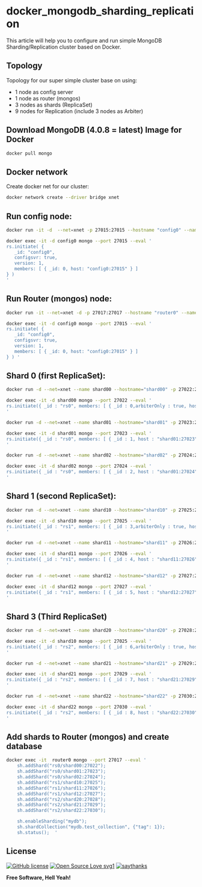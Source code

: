 # docker_mongodb_sharding_replication
This article will help you to configure and run simple MongoDB Sharding/Replication cluster based on Docker.
## Topology
Topology for our super simple cluster base on using:
* 1 node as config server
* 1 node as router (mongos)
* 3 nodes as shards (ReplicaSet)
* 9 nodes for Replication (include 3 nodes as Arbiter)

## Download MongoDB (4.0.8 = latest) Image for Docker
```sh
docker pull mongo
```
## Docker network
Create docker net for our cluster:
```sh
docker network create --driver bridge xnet
```
## Run config node:
```sh
docker run -it -d  --net=xnet -p 27015:27015 --hostname "config0" --name config0 mongo:latest --port 27015 --replSet config0 --configsvr
```

```sh
docker exec -it -d config0 mongo --port 27015 --eval '
rs.initiate( {
   _id: "config0",
   configsvr: true,
   version: 1,
   members: [ { _id: 0, host: "config0:27015" } ]
} )
'
```
## Run Router (mongos) node:
```sh
docker run -it --net=xnet -d -p 27017:27017 --hostname "router0" --name "router0" mongo:latest mongos --port 27017  --configdb config0:27015
```
```sh
docker exec -it -d config0 mongo --port 27015 --eval '
rs.initiate( {
   _id: "config0",
   configsvr: true,
   version: 1,
   members: [ { _id: 0, host: "config0:27015" } ]
} ) '
```

## Shard 0 (first ReplicaSet):
```sh
docker run -d --net=xnet --name shard00 --hostname="shard00" -p 27022:27022 mongo:latest --replSet "rs0" --port 27022 --shardsvr
```
```sh
docker exec -it -d shard00 mongo --port 27022 --eval '
rs.initiate({ _id : "rs0", members: [ { _id : 0,arbiterOnly : true, host : "shard00:27022" } ] })
'
```
```sh
docker run -d --net=xnet --name shard01 --hostname="shard01" -p 27023:27023 mongo:latest --replSet "rs0" --port 27023 --shardsvr
```
```sh
docker exec -it -d shard01 mongo --port 27023 --eval '
rs.initiate({ _id : "rs0", members: [ { _id : 1, host : "shard01:27023" } ] })
'
```
```sh
docker run -d --net=xnet --name shard02 --hostname="shard02" -p 27024:27024 mongo:latest --replSet "rs0" --port 27024 --shardsvr
```
```sh
docker exec -it -d shard02 mongo --port 27024 --eval '
rs.initiate({ _id : "rs0", members: [ { _id : 2, host : "shard01:27024" } ] })
'
```

## Shard 1 (second ReplicaSet):
```sh
docker run -d --net=xnet --name shard10 --hostname="shard10" -p 27025:27025 mongo:latest --replSet "rs1" --port 27025 --shardsvr
```
```sh
docker exec -it -d shard10 mongo --port 27025 --eval '
rs.initiate({ _id : "rs1", members: [ { _id : 3,arbiterOnly : true, host : "shard10:27025" } ] })
'
```
```sh
docker run -d --net=xnet --name shard11 --hostname="shard11" -p 27026:27026 mongo:latest --replSet "rs1" --port 27026 --shardsvr
```
```sh
docker exec -it -d shard11 mongo --port 27026 --eval '
rs.initiate({ _id : "rs1", members: [ { _id : 4, host : "shard11:27026" } ] })
'
```
```sh
docker run -d --net=xnet --name shard12 --hostname="shard12" -p 27027:27027 mongo:latest --replSet "rs1" --port 27027 --shardsvr
```
```sh
docker exec -it -d shard12 mongo --port 27027 --eval '
rs.initiate({ _id : "rs1", members: [ { _id : 5, host : "shard12:27027" } ] })
'
```

## Shard 3 (Third ReplicaSet)
```sh
docker run -d --net=xnet --name shard20 --hostname="shard20" -p 27028:27028 mongo:latest --replSet "rs2" --port 27028 --shardsvr 
```
```sh
docker exec -it -d shard10 mongo --port 27025 --eval '
rs.initiate({ _id : "rs2", members: [ { _id : 6,arbiterOnly : true, host : "shard20:27025" } ] })
'
```
```sh
docker run -d --net=xnet --name shard21 --hostname="shard21" -p 27029:27029 mongo:latest --replSet "rs2" --port 27029 --shardsvr
```
```sh
docker exec -it -d shard21 mongo --port 27029 --eval '
rs.initiate({ _id : "rs2", members: [ { _id : 7, host : "shard21:27029" } ] })
'
```
```sh
docker run -d --net=xnet --name shard22 --hostname="shard22" -p 27030:27030 mongo:latest --replSet "rs2" --port 27030 --shardsvr
```
```sh
docker exec -it -d shard22 mongo --port 27030 --eval '
rs.initiate({ _id : "rs2", members: [ { _id : 8, host : "shard22:27030" } ] })
'
```

## Add shards to Router (mongos) and create database

```sh
docker exec -it  router0 mongo --port 27017 --eval '
    sh.addShard("rs0/shard00:27022");
	sh.addShard("rs0/shard01:27023");
	sh.addShard("rs0/shard02:27024");
	sh.addShard("rs1/shard10:27025");
	sh.addShard("rs1/shard11:27026");
	sh.addShard("rs1/shard12:27027");
	sh.addShard("rs2/shard20:27028");
	sh.addShard("rs2/shard21:27029");
	sh.addShard("rs2/shard22:27030");

    sh.enableSharding("mydb");
    sh.shardCollection("mydb.test_collection", {"tag": 1});
    sh.status();  '

```

License
----

[![GitHub license](https://img.shields.io/github/license/Naereen/StrapDown.js.svg)](https://github.com/Naereen/StrapDown.js/blob/master/LICENSE)
[![Open Source Love svg1](https://badges.frapsoft.com/os/v1/open-source.svg?v=103)](https://github.com/ellerbrock/open-source-badges/)
[![saythanks](https://img.shields.io/badge/say-thanks-ff69b4.svg)](https://saythanks.io/to/kennethreitz)


**Free Software, Hell Yeah!**
